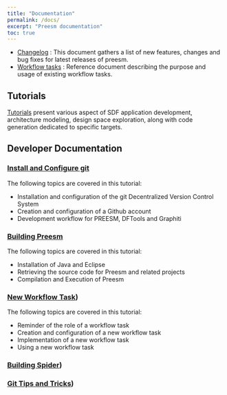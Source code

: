 ```yaml
---
title: "Documentation"
permalink: /docs/
excerpt: "Preesm documentation"
toc: true
---
```


*  [Changelog](https://github.com/preesm/preesm/blob/master/release_notes.md) : This document gathers a list of new features, changes and bug fixes for latest releases of preesm.
*  [Workflow tasks](http://preesm.insa-rennes.fr/website/data/uploads/doc/workflow_tasks.pdf) : Reference document describing the purpose and usage of existing workflow tasks.

## Tutorials

[Tutorials](/tutos/) present various aspect of SDF application development, architecture modeling, design space exploration, along with code generation dedicated to specific targets.

## Developer Documentation

### [Install and Configure git](/docs/gitsetup/)

The following topics are covered in this tutorial:

*   Installation and configuration of the git Decentralized Version Control System
*   Creation and configuration of a Github account
*   Development workflow for PREESM, DFTools and Graphiti

### [Building Preesm](/docs/buildpreesm/)


The following topics are covered in this tutorial:

*   Installation of Java and Eclipse
*   Retrieving the source code for Preesm and related projects
*   Compilation and Execution of Preesm


### [New Workflow Task](/docs/newtask/))

The following topics are covered in this tutorial:

*   Reminder of the role of a workflow task
*   Creation and configuration of a new workflow task
*   Implementation of a new workflow task
*   Using a new workflow task

### [Building Spider](/docs/buildspider/))

### [Git Tips and Tricks](/docs/gittips/))
